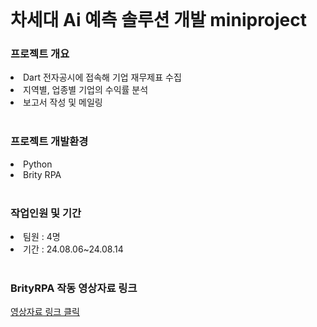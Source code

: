 <br>
<h1 align=left>차세대 Ai 예측 솔루션 개발 miniproject</h1>
<h3 align=left>프로젝트 개요</h3>
<li align=left>Dart 전자공시에 접속해 기업 재무제표 수집</li>
<li align=left>지역별, 업종별 기업의 수익률 분석</li>
<li align=left>보고서 작성 및 메일링</li>
<br>
<h3 align=left>프로젝트 개발환경</h3>
<li align=left>Python</li>
<li align=left>Brity RPA</li>
<br>
<h3 align=left>작업인원 및 기간</h3>
<li align=left>팀원 : 4명</li>
<li align=left>기간 : 24.08.06~24.08.14</li>
<br>
<h3 align=left>BrityRPA 작동 영상자료 링크</h3>
<a href=http://naver.me/GubhbyX2>영상자료 링크 클릭</a>
